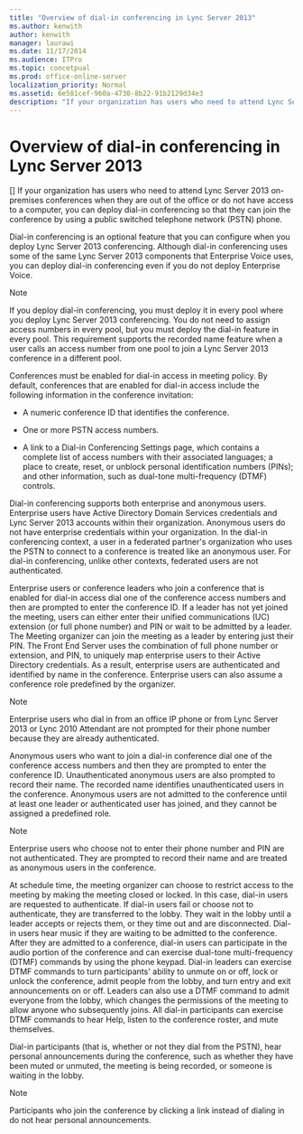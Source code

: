 ```yaml
---
title: "Overview of dial-in conferencing in Lync Server 2013"
ms.author: kenwith
author: kenwith
manager: laurawi
ms.date: 11/17/2014
ms.audience: ITPro
ms.topic: concetpual
ms.prod: office-online-server
localization_priority: Normal
ms.assetid: 6e581cef-960a-4730-8b22-91b2129d34e3
description: "If your organization has users who need to attend Lync Server 2013 on-premises conferences when they are out of the office or do not have access to a computer, you can deploy dial-in conferencing so that they can join the conference by using a public switched telephone network (PSTN) phone."
---
```


# Overview of dial-in conferencing in Lync Server 2013
[]
If your organization has users who need to attend Lync Server 2013 on-premises conferences when they are out of the office or do not have access to a computer, you can deploy dial-in conferencing so that they can join the conference by using a public switched telephone network (PSTN) phone.
  
Dial-in conferencing is an optional feature that you can configure when you deploy Lync Server 2013 conferencing. Although dial-in conferencing uses some of the same Lync Server 2013 components that Enterprise Voice uses, you can deploy dial-in conferencing even if you do not deploy Enterprise Voice.
  
> [!NOTE]
> If you deploy dial-in conferencing, you must deploy it in every pool where you deploy Lync Server 2013 conferencing. You do not need to assign access numbers in every pool, but you must deploy the dial-in feature in every pool. This requirement supports the recorded name feature when a user calls an access number from one pool to join a Lync Server 2013 conference in a different pool. 
  
Conferences must be enabled for dial-in access in meeting policy. By default, conferences that are enabled for dial-in access include the following information in the conference invitation:
  
- A numeric conference ID that identifies the conference.
    
- One or more PSTN access numbers.
    
- A link to a Dial-in Conferencing Settings page, which contains a complete list of access numbers with their associated languages; a place to create, reset, or unblock personal identification numbers (PINs); and other information, such as dual-tone multi-frequency (DTMF) controls.
    
Dial-in conferencing supports both enterprise and anonymous users. Enterprise users have Active Directory Domain Services credentials and Lync Server 2013 accounts within their organization. Anonymous users do not have enterprise credentials within your organization. In the dial-in conferencing context, a user in a federated partner's organization who uses the PSTN to connect to a conference is treated like an anonymous user. For dial-in conferencing, unlike other contexts, federated users are not authenticated.
  
Enterprise users or conference leaders who join a conference that is enabled for dial-in access dial one of the conference access numbers and then are prompted to enter the conference ID. If a leader has not yet joined the meeting, users can either enter their unified communications (UC) extension (or full phone number) and PIN or wait to be admitted by a leader. The Meeting organizer can join the meeting as a leader by entering just their PIN. The Front End Server uses the combination of full phone number or extension, and PIN, to uniquely map enterprise users to their Active Directory credentials. As a result, enterprise users are authenticated and identified by name in the conference. Enterprise users can also assume a conference role predefined by the organizer.
  
> [!NOTE]
> Enterprise users who dial in from an office IP phone or from Lync Server 2013 or Lync 2010 Attendant are not prompted for their phone number because they are already authenticated. 
  
Anonymous users who want to join a dial-in conference dial one of the conference access numbers and then they are prompted to enter the conference ID. Unauthenticated anonymous users are also prompted to record their name. The recorded name identifies unauthenticated users in the conference. Anonymous users are not admitted to the conference until at least one leader or authenticated user has joined, and they cannot be assigned a predefined role.
  
> [!NOTE]
> Enterprise users who choose not to enter their phone number and PIN are not authenticated. They are prompted to record their name and are treated as anonymous users in the conference. 
  
At schedule time, the meeting organizer can choose to restrict access to the meeting by making the meeting closed or locked. In this case, dial-in users are requested to authenticate. If dial-in users fail or choose not to authenticate, they are transferred to the lobby. They wait in the lobby until a leader accepts or rejects them, or they time out and are disconnected. Dial-in users hear music if they are waiting to be admitted to the conference. After they are admitted to a conference, dial-in users can participate in the audio portion of the conference and can exercise dual-tone multi-frequency (DTMF) commands by using the phone keypad. Dial-in leaders can exercise DTMF commands to turn participants' ability to unmute on or off, lock or unlock the conference, admit people from the lobby, and turn entry and exit announcements on or off. Leaders can also use a DTMF command to admit everyone from the lobby, which changes the permissions of the meeting to allow anyone who subsequently joins. All dial-in participants can exercise DTMF commands to hear Help, listen to the conference roster, and mute themselves. 
  
Dial-in participants (that is, whether or not they dial from the PSTN), hear personal announcements during the conference, such as whether they have been muted or unmuted, the meeting is being recorded, or someone is waiting in the lobby. 
  
> [!NOTE]
> Participants who join the conference by clicking a link instead of dialing in do not hear personal announcements. 
  

